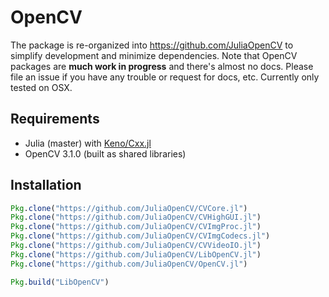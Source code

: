 # OpenCV

The package is re-organized into https://github.com/JuliaOpenCV to simplify development and minimize dependencies. Note that OpenCV packages are **much work in progress** and there's almost no docs. Please file an issue if you have any trouble or request for docs, etc. Currently only tested on OSX.

## Requirements

- Julia (master) with [Keno/Cxx.jl](https://github.com/Keno/Cxx.jl)
- OpenCV 3.1.0 (built as shared libraries)

## Installation

```jl
Pkg.clone("https://github.com/JuliaOpenCV/CVCore.jl")
Pkg.clone("https://github.com/JuliaOpenCV/CVHighGUI.jl")
Pkg.clone("https://github.com/JuliaOpenCV/CVImgProc.jl")
Pkg.clone("https://github.com/JuliaOpenCV/CVImgCodecs.jl")
Pkg.clone("https://github.com/JuliaOpenCV/CVVideoIO.jl")
Pkg.clone("https://github.com/JuliaOpenCV/LibOpenCV.jl")
Pkg.clone("https://github.com/JuliaOpenCV/OpenCV.jl")
```

```jl
Pkg.build("LibOpenCV")
```
